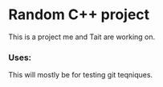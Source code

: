 # Random C++ project

This is a project me and Tait are working on.

### Uses:
This will mostly be for testing git teqniques.
